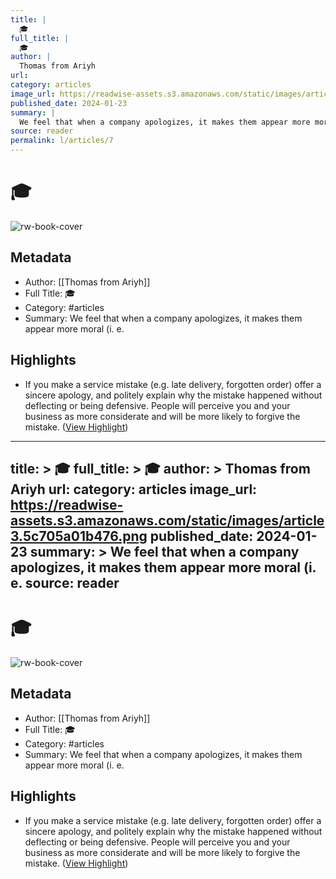 ```yaml
---
title: |
  🎓
full_title: |
  🎓
author: |
  Thomas from Ariyh
url: 
category: articles
image_url: https://readwise-assets.s3.amazonaws.com/static/images/article3.5c705a01b476.png
published_date: 2024-01-23
summary: |
  We feel that when a company apologizes, it makes them appear more moral (i. e.
source: reader
permalink: l/articles/7
---
```

# 🎓

![rw-book-cover](https://readwise-assets.s3.amazonaws.com/static/images/article3.5c705a01b476.png)

## Metadata
- Author: [[Thomas from Ariyh]]
- Full Title: 🎓
- Category: #articles
- Summary: We feel that when a company apologizes, it makes them appear more moral (i. e.

## Highlights
- If you make a service mistake (e.g. late delivery, forgotten order) offer a sincere apology, and politely explain why the mistake happened without deflecting or being defensive.
  People will perceive you and your business as more considerate and will be more likely to forgive the mistake. ([View Highlight](https://read.readwise.io/read/01hn0cmm8m877jnj4wrg62s40p))


---
title: >
  🎓
full_title: >
  🎓
author: >
  Thomas from Ariyh
url: 
category: articles
image_url: https://readwise-assets.s3.amazonaws.com/static/images/article3.5c705a01b476.png
published_date: 2024-01-23
summary: >
  We feel that when a company apologizes, it makes them appear more moral (i. e.
source: reader
---
# 🎓

![rw-book-cover](https://readwise-assets.s3.amazonaws.com/static/images/article3.5c705a01b476.png)

## Metadata
- Author: [[Thomas from Ariyh]]
- Full Title: 🎓
- Category: #articles
- Summary: We feel that when a company apologizes, it makes them appear more moral (i. e.

## Highlights
- If you make a service mistake (e.g. late delivery, forgotten order) offer a sincere apology, and politely explain why the mistake happened without deflecting or being defensive.
  People will perceive you and your business as more considerate and will be more likely to forgive the mistake. ([View Highlight](https://read.readwise.io/read/01hn0cmm8m877jnj4wrg62s40p))



